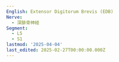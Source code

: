 ```yaml
---
English: Extensor Digitorum Brevis (EDB)
Nerve:
  - 深腓骨神経
Segment:
  - L5
  - S1
lastmod: '2025-04-04'
last_edited: 2025-02-27T00:00:00.000Z
---
```



